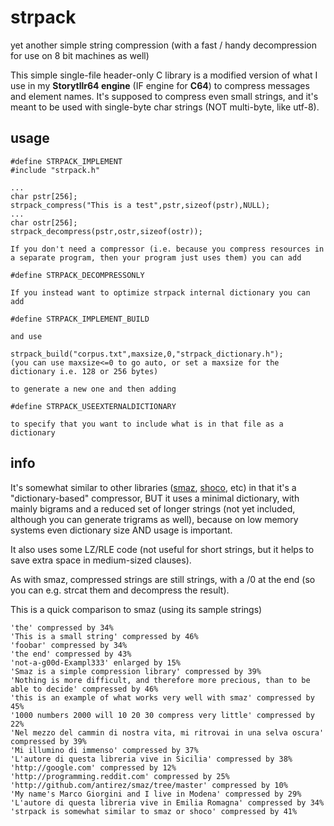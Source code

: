 # strpack
yet another simple string compression (with a fast / handy decompression for use on 8 bit machines as well)

This simple single-file header-only C library is a modified version of what I use in my **Storytllr64 engine** (IF engine for **C64**) to compress messages and element names. 
It's supposed to compress even small strings, and it's meant to be used with single-byte char strings (NOT multi-byte, like utf-8).

## usage

	#define STRPACK_IMPLEMENT
	#include "strpack.h"
	
	...
	char pstr[256];	
	strpack_compress("This is a test",pstr,sizeof(pstr),NULL);
	...
	char ostr[256];
	strpack_decompress(pstr,ostr,sizeof(ostr));

	If you don't need a compressor (i.e. because you compress resources in a separate program, then your program just uses them) you can add
 
	#define STRPACK_DECOMPRESSONLY

	If you instead want to optimize strpack internal dictionary you can add 
 
	#define STRPACK_IMPLEMENT_BUILD
 
	and use 
 
	strpack_build("corpus.txt",maxsize,0,"strpack_dictionary.h"); 
 	(you can use maxsize<=0 to go auto, or set a maxsize for the dictionary i.e. 128 or 256 bytes)
 
	to generate a new one and then adding
 
	#define STRPACK_USEEXTERNALDICTIONARY
 
	to specify that you want to include what is in that file as a dictionary

## info

It's somewhat similar to other libraries ([smaz](https://github.com/antirez/smaz), [shoco](https://github.com/Ed-von-Schleck/shoco), etc) in that it's a "dictionary-based" compressor, BUT it uses a minimal dictionary, with mainly bigrams and a reduced set of longer strings (not yet included, although you can generate trigrams as well), because on low memory systems even dictionary size AND usage is important. 

It also uses some LZ/RLE code (not useful for short strings, but it helps to save extra space in medium-sized clauses).

As with smaz, compressed strings are still strings, with a /0 at the end (so you can e.g. strcat them and decompress the result).


This is a quick comparison to smaz (using its sample strings)

	'the' compressed by 34%
	'This is a small string' compressed by 46%
	'foobar' compressed by 34%
	'the end' compressed by 43%
	'not-a-g00d-Exampl333' enlarged by 15%
	'Smaz is a simple compression library' compressed by 39%
	'Nothing is more difficult, and therefore more precious, than to be able to decide' compressed by 46%
	'this is an example of what works very well with smaz' compressed by 45%
	'1000 numbers 2000 will 10 20 30 compress very little' compressed by 22%
	'Nel mezzo del cammin di nostra vita, mi ritrovai in una selva oscura' compressed by 39%
	'Mi illumino di immenso' compressed by 37%
	'L'autore di questa libreria vive in Sicilia' compressed by 38%
	'http://google.com' compressed by 12%
	'http://programming.reddit.com' compressed by 25%
	'http://github.com/antirez/smaz/tree/master' compressed by 10%
	'My name's Marco Giorgini and I live in Modena' compressed by 29%
	'L'autore di questa libreria vive in Emilia Romagna' compressed by 34%
	'strpack is somewhat similar to smaz or shoco' compressed by 41%
